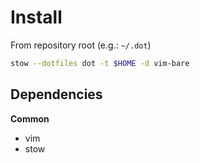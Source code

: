 # Install

From repository root (e.g.: `~/.dot`)

```bash
stow --dotfiles dot -t $HOME -d vim-bare
```

## Dependencies

**Common**
- vim
- stow
